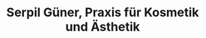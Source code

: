 ---
title: "Serpil Güner, Praxis für Kosmetik und Ästhetik"
url: /bremen/serpil-guener-praxis-fuer-kosmetik-und-aesthetik/
shop: Kosmetik
---